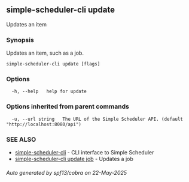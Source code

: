 ## simple-scheduler-cli update

Updates an item

### Synopsis

Updates an item, such as a job.

```
simple-scheduler-cli update [flags]
```

### Options

```
  -h, --help   help for update
```

### Options inherited from parent commands

```
  -u, --url string   The URL of the Simple Scheduler API. (default "http://localhost:8080/api")
```

### SEE ALSO

* [simple-scheduler-cli](simple-scheduler-cli.md)	 - CLI interface to Simple Scheduler
* [simple-scheduler-cli update job](simple-scheduler-cli_update_job.md)	 - Updates a job

###### Auto generated by spf13/cobra on 22-May-2025
